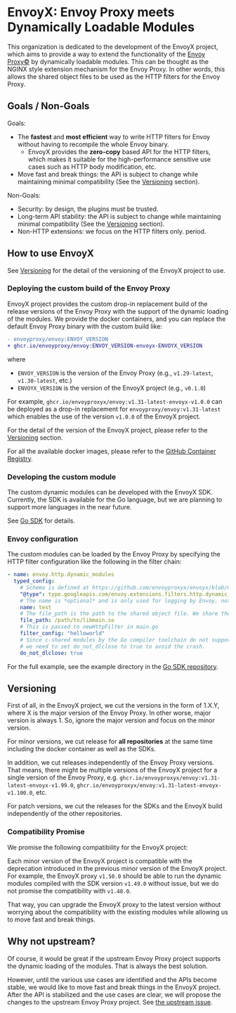 # EnvoyX: Envoy Proxy meets Dynamically Loadable Modules

This organization is dedicated to the development of the EnvoyX project, 
which aims to provide a way to extend the functionality of the [Envoy Proxy©](https://www.envoyproxy.io/) by dynamically loadable modules.
This can be thought as the NGINX style extension mechanism for the Envoy Proxy. In other words,
this allows the shared object files to be used as the HTTP filters for the Envoy Proxy.

## Goals / Non-Goals
Goals:
* The **fastest** and **most efficient** way to write HTTP filters for Envoy without having to recompile the whole Envoy binary.
  * EnvoyX provides the **zero-copy** based API for the HTTP filters, which makes it suitable for the high-performance sensitive use cases such as HTTP body modification, etc.
* Move fast and break things: the API is subject to change while maintaining minimal compatibility (See the [Versioning](#versioning) section).

Non-Goals:
* Security: by design, the plugins must be trusted.
* Long-term API stability: the API is subject to change while maintaining minimal compatibility (See the [Versioning](#versioning) section).
* Non-HTTP extensions: we focus on the HTTP filters only. period.

## How to use EnvoyX

See [Versioning](#versioning) for the detail of the versioning of the EnvoyX project to use.

### Deploying the custom build of the Envoy Proxy

EnvoyX project provides the custom drop-in replacement build of the release versions of the Envoy Proxy
with the support of the dynamic loading of the modules. We provide the docker containers,
and you can replace the default Envoy Proxy binary with the custom build like:

```diff
- envoyproxy/envoy:ENVOY_VERSION
+ ghcr.io/envoyproxy/envoy:ENVOY_VERSION-envoyx-ENVOYX_VERSION
```

where
* `ENVOY_VERSION` is the version of the Envoy Proxy (e.g., `v1.29-latest`, `v1.30-latest`, etc.)
* `ENVOYX_VERSION` is the version of the EnvoyX project (e.g., `v0.1.0`)

For example, `ghcr.io/envoyproxyx/envoy:v1.31-latest-envoyx-v1.0.0` can be deployed as a
drop-in replacement for `envoyproxy/envoy:v1.31-latest` which enables the use of the version `v1.0.0` of the EnvoyX project.

For the detail of the version of the EnvoyX project, please refer to the [Versioning](#versioning) section.

For all the available docker images, please refer to the [GitHub Container Registry](https://github.com/envoyproxyx/envoyx/pkgs/container/envoy).

### Developing the custom module

The custom dynamic modules can be developed with the EnvoyX SDK.
Currently, the SDK is available for the Go language, but we are planning to support more languages in the near future.

See [Go SDK](https://github.com/envoyproxyx/go-sdk) for details.

### Envoy configuration

The custom modules can be loaded by the Envoy Proxy by specifying the HTTP filter configuration 
like the following in the filter chain:

```yaml
- name: envoy.http.dynamic_modules
  typed_config:
    # Schema is defined at https://github.com/envoyproxyx/envoyx/blob/main/x/config.proto
    "@type": type.googleapis.com/envoy.extensions.filters.http.dynamic_modules.v3.DynamicModuleConfig
    # The name is *optional* and is only used for logging by Envoy, not for modules.
    name: test
    # The file_path is the path to the shared object file. We share the same file for both http filter chain.
    file_path: /path/to/libmain.so
    # This is passed to newHttpFilter in main.go
    filter_config: "helloworld"
    # Since c-shared modules by the Go compiler toolchain do not support dlclose, https://github.com/golang/go/issues/11100
    # we need to set do_not_dlclose to true to avoid the crash.
    do_not_dlclose: true
```

For the full example, see the example directory in the [Go SDK repository](https://github.com/envoyproxyx/go-sdk/blob/main/example/envoy.yaml).

## Versioning

First of all, in the EnvoyX project, we cut the versions in the form of 1.X.Y, where X is the major version of the Envoy Proxy. 
In other worse, major version is always 1. So, ignore the major version and focus on the minor version.

For minor versions, we cut release for **all repositories** at the same time including the docker container
as well as the SDKs.

In addition, we cut releases independently of the Envoy Proxy versions. That means,
there might be multiple versions of the EnvoyX project for a single version of the Envoy Proxy,
e.g. `ghcr.io/envoyproxyx/envoy:v1.31-latest-envoyx-v1.99.0`, `ghcr.io/envoyproxyx/envoy:v1.31-latest-envoyx-v1.100.0`, etc.

For patch versions, we cut the releases for the SDKs and the EnvoyX build independently of the other repositories.

### Compatibility Promise

We promise the following compatibility for the EnvoyX project:

Each minor version of the EnvoyX project is compatible with the deprecation introduced in the previous minor version of the EnvoyX project.
For example, the EnvoyX proxy `v1.50.0` should be able to run the dynamic modules compiled with the SDK version `v1.49.0` without issue,
but we do not promise the compatibility with `v1.48.0`.

That way, you can upgrade the EnvoyX proxy to the latest version without worrying about the compatibility with the existing modules while
allowing us to move fast and break things. 

## Why not upstream?

Of course, it would be great if the upstream Envoy Proxy project supports the dynamic loading of the modules.
That is always the best solution. 

However, until the various use cases are identified and the APIs become stable,
we would like to move fast and break things in the EnvoyX project. After the API is stabilized and the use cases are clear,
we will propose the changes to the upstream Envoy Proxy project. See [the upstream issue](https://github.com/envoyproxy/envoy/issues/2053).
